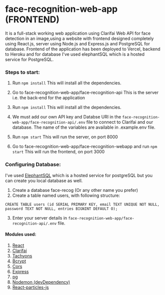 # face-recognition-web-app (FRONTEND)
It is a full-stack working web application using Clarifai Web API for face detection in an image,using a website with frontend designed completely using React.js, server using Node.js and Express.js and PostgreSQL for database. Frontend of the application has been deployed to Vercel, backend to Heroku and for database I've used elephantSQL which is a hosted service for PostgreSQL.


### Steps to start:

1. Run `npm install`
    This will install all the dependencies.

2. Go to face-recognition-web-app/face-recognition-api
    This is the server i.e. the back-end for the application
    
3. Run `npm install`
    This will install all the dependencies.
    
4. We must add our own API key and Databse URI in the `face-recognition-web-app/face-recognition-api/.env` file to connect to Clarifai and our database. The name of the variables are available in .example.env file.

    
5. Run `npm start`
    This will run the server, on port 8000
    
6. Go to face-recognition-web-app/face-recognition-webapp and run `npm start`
    This will run the frontend, on port 3000
    
### Configuring Database:
I've used [ElephantSQL](https://www.elephantsql.com/) which is a hosted service for postgreSQL but you can create you local database as well.
1. Create a database face-recog (Or any other name you prefer)
2. Create a table named users, with following structure:
```
CREATE TABLE users (id SERIAL PRIMARY KEY, email TEXT UNIQUE NOT NULL, password TEXT NOT NULL, entries BIGNINT DEFAULT O);
```
3. Enter your server details in `face-recognition-web-app/face-recognition-api/.env` file.

#### Modules used:
1. [React](https://www.npmjs.com/package/react)
2. [Clarifai](https://www.npmjs.com/package/clarifai)
3. [Tachyons](https://www.npmjs.com/package/tachyons)
4. [Bcrypt](https://www.npmjs.com/package/bcrypt-nodejs)
5. [Cors](https://www.npmjs.com/package/cors)
6. [Express](https://www.npmjs.com/package/express)
7. [pg](https://www.npmjs.com/package/pg)
8. [Nodemon (devDependency)](https://www.npmjs.com/package/nodemon)
9. [React-particles-js](https://www.npmjs.com/package/react-particles-js)
